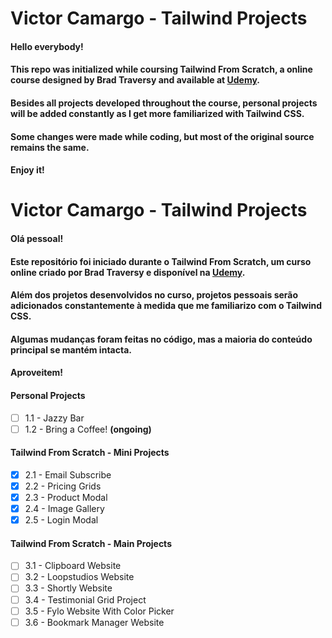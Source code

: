 # Victor Camargo - Tailwind Projects

#### Hello everybody!

#### This repo was initialized while coursing **Tailwind From Scratch**, a online course designed by **Brad Traversy** and available at **[Udemy](https://www.udemy.com/course/tailwind-from-scratch/)**.

#### Besides all projects developed throughout the course, personal projects will be added constantly as I get more familiarized with **Tailwind CSS**.

#### Some changes were made while coding, but most of the original source remains the same.

#### **Enjoy it**!

# Victor Camargo - Tailwind Projects

#### Olá pessoal!

#### Este repositório foi iniciado durante o **Tailwind From Scratch**, um curso online criado por **Brad Traversy** e disponível na **[Udemy](https://wwww.udemy.com/course/tailwind-from-scratch/)**.

#### Além dos projetos desenvolvidos no curso, projetos pessoais serão adicionados constantemente à medida que me familiarizo com o **Tailwind CSS**.

#### Algumas mudanças foram feitas no código, mas a maioria do conteúdo principal se mantém intacta.

#### **Aproveitem**!

#### **Personal Projects**
- [ ] 1.1 - Jazzy Bar
- [ ] 1.2 - Bring a Coffee! **(ongoing)**

#### **Tailwind From Scratch - Mini Projects**
- [X] 2.1 - Email Subscribe
- [X] 2.2 - Pricing Grids
- [X] 2.3 - Product Modal
- [X] 2.4 - Image Gallery
- [X] 2.5 - Login Modal
#### **Tailwind From Scratch - Main Projects**
- [ ] 3.1 - Clipboard Website
- [ ] 3.2 - Loopstudios Website
- [ ] 3.3 - Shortly Website
- [ ] 3.4 - Testimonial Grid Project
- [ ] 3.5 - Fylo Website With Color Picker
- [ ] 3.6 - Bookmark Manager Website
